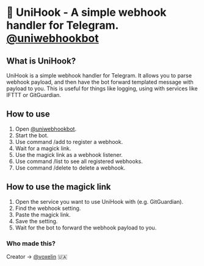 # 📡 UniHook - A simple webhook handler for Telegram. [@uniwebhookbot](https://t.me/uniwebhookbot)

## What is UniHook?

UniHook is a simple webhook handler for Telegram. It allows you to parse webhook payload, and then have the bot forward templated message with payload to you. This is useful for things like logging, using with services like IFTTT or GitGuardian.

## How to use

1. Open [@uniwebhookbot](https://t.me/uniwebhookbot).
2. Start the bot.
3. Use command /add to register a webhook.
4. Wait for a magick link.
5. Use the magick link as a webhook listener.
6. Use command /list to see all registered webhooks.
7. Use command /delete to delete a webhook.

## How to use the magick link

1. Open the service you want to use UniHook with (e.g. GitGuardian).
2. Find the webhook setting.
3. Paste the magick link.
4. Save the setting.
5. Wait for the bot to forward the webhook payload to you.

### Who made this?

Creator -> [@voxelin](https://t.me/voxelin) 🇺🇦